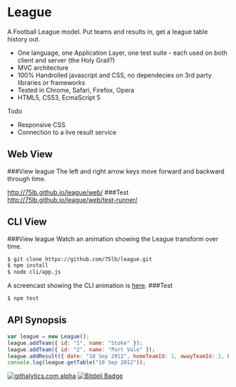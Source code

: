 League
======
A Football League model. Put teams and results in, get a league table history out. 

* One language, one Application Layer, one test suite - each used on both client and server (the Holy Grail?) 
* MVC architecture
* 100% Handrolled javascript and CSS, no dependecies on 3rd party libraries or frameworks
* Tested in Chrome, Safari, Firefox, Opera
* HTML5, CSS3, EcmaScript 5

Todo

* Responsive CSS
* Connection to a live result service

Web View
--------
###View league
The left and right arrow keys move forward and backward through time. 

http://75lb.github.io/league/web/
###Test
http://75lb.github.io/league/web/test-runner/

CLI View
--------
###View league
Watch an animation showing the League transform over time.
```sh
$ git clone https://github.com/75lb/league.git
$ npm install
$ node cli/app.js
```
A screencast showing the CLI animation is [here](cli/screencast.m4v).
###Test
```sh
$ npm test
```

API Synopsis
--------
```javascript
var league = new League();
league.addTeam({ id: "1", name: "Stoke" });
league.addTeam({ id: "2", name: "Port Vale" });
league.addResult({ date: "10 Sep 2012", homeTeamId: 1, awayTeamId: 2, homeGoals: 6, awayGoals: 0 });
console.log(league.getTable("10 Sep 2012"));
```

[![githalytics.com alpha](https://cruel-carlota.pagodabox.com/a08246f4b66544139f5e4d8167f6525f "githalytics.com")](http://githalytics.com/75lb/league)
[![Bitdeli Badge](https://d2weczhvl823v0.cloudfront.net/75lb/league/trend.png)](https://bitdeli.com/free "Bitdeli Badge")
